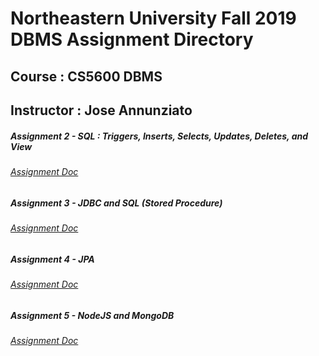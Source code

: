 # Northeastern University Fall 2019 DBMS Assignment Directory
## Course : CS5600 DBMS
## Instructor : Jose Annunziato


##### Assignment 2 - SQL : Triggers, Inserts, Selects, Updates, Deletes, and View
###### [Assignment Doc](https://docs.google.com/document/d/1FaBGoSSVp96sDtI2Ori2C5zOK7jfe8oZ-YFoFVttyQw/edit?usp=sharing) 
##### Assignment 3 - JDBC and SQL (Stored Procedure)
###### [Assignment Doc](https://docs.google.com/document/d/1TF4pi52f1HIks1monqfO-qTHXapUY2pWD4yE5b2vY2A/edit)
##### Assignment 4 - JPA
###### [Assignment Doc](https://s3.us-east-1.amazonaws.com/blackboard.learn.xythos.prod/5a3148150d016/9458260?response-content-disposition=inline%3B%20filename%2A%3DUTF-8%27%27JPA%2520Assignment.pdf&response-content-type=application%2Fpdf&X-Amz-Algorithm=AWS4-HMAC-SHA256&X-Amz-Date=20200131T175719Z&X-Amz-SignedHeaders=host&X-Amz-Expires=21600&X-Amz-Credential=AKIAIL7WQYDOOHAZJGWQ%2F20200131%2Fus-east-1%2Fs3%2Faws4_request&X-Amz-Signature=ef2c1193ab232aa56a37536d5a514e0fa9eb37daf7293537d23f49fe4f9225d3)
##### Assignment 5 - NodeJS and MongoDB
###### [Assignment Doc](https://docs.google.com/document/d/1uHQ0Ft3aSK5dw2u9m1bXeJTPt0bIe6H1IvYUz3Od6J0/edit)
